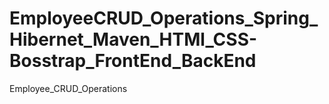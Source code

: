 # EmployeeCRUD_Operations_Spring_Hibernet_Maven_HTMl_CSS-Bosstrap_FrontEnd_BackEnd
Employee_CRUD_Operations
